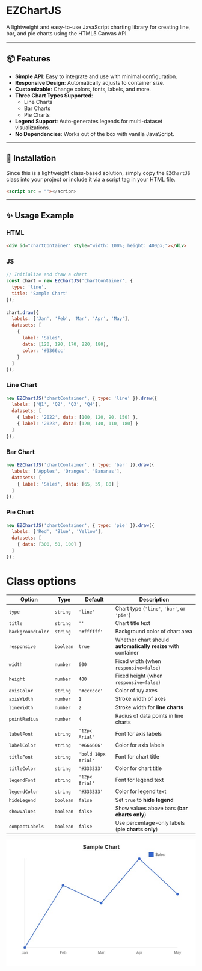 # EZChartJS

A lightweight and easy-to-use JavaScript charting library for creating line, bar, and pie charts using the HTML5 Canvas API.

---

## 📦 Features

- **Simple API**: Easy to integrate and use with minimal configuration.
- **Responsive Design**: Automatically adjusts to container size.
- **Customizable**: Change colors, fonts, labels, and more.
- **Three Chart Types Supported**:
  - Line Charts
  - Bar Charts
  - Pie Charts
- **Legend Support**: Auto-generates legends for multi-dataset visualizations.
- **No Dependencies**: Works out of the box with vanilla JavaScript.

---

## 🧩 Installation

Since this is a lightweight class-based solution, simply copy the `EZChartJS` class into your project or include it via a script tag in your HTML file.
```html
<script src = ""></scripn>
```
---

## ✨ Usage Example

### HTML

```html
<div id="chartContainer" style="width: 100%; height: 400px;"></div>
```
### JS

```javascript
// Initialize and draw a chart
const chart = new EZChartJS('chartContainer', {
  type: 'line',
  title: 'Sample Chart'
});

chart.draw({
  labels: ['Jan', 'Feb', 'Mar', 'Apr', 'May'],
  datasets: [
    {
      label: 'Sales',
      data: [120, 190, 170, 220, 180],
      color: '#3366cc'
    }
  ]
});
```

### Line Chart

```javascript
new EZChartJS('chartContainer', { type: 'line' }).draw({
  labels: ['Q1', 'Q2', 'Q3', 'Q4'],
  datasets: [
    { label: '2022', data: [100, 120, 90, 150] },
    { label: '2023', data: [120, 140, 110, 180] }
  ]
});
```

### Bar Chart

```javascript
new EZChartJS('chartContainer', { type: 'bar' }).draw({
  labels: ['Apples', 'Oranges', 'Bananas'],
  datasets: [
    { label: 'Sales', data: [65, 59, 80] }
  ]
});
```

### Pie Chart

```javascript
new EZChartJS('chartContainer', { type: 'pie' }).draw({
  labels: ['Red', 'Blue', 'Yellow'],
  datasets: [
    { data: [300, 50, 100] }
  ]
});
```

# Class options

| Option | Type | Default | Description |
| --- | --- | --- | --- |
| `type` | `string` | `'line'` | Chart type (`'line'`, `'bar'`, or `'pie'`) |
| `title` | `string` | `''` | Chart title text |
| `backgroundColor` | `string` | `'#ffffff'` | Background color of chart area |
| `responsive` | `boolean` | `true` | Whether chart should **automatically resize** with container |
| `width` | `number` | `600` | Fixed width (when `responsive=false`) |
| `height` | `number` | `400` | Fixed height (when `responsive=false`) |
| `axisColor` | `string` | `'#cccccc'` | Color of x/y axes |
| `axisWidth` | `number` | `1` | Stroke width of axes |
| `lineWidth` | `number` | `2` | Stroke width for **line charts** |
| `pointRadius` | `number` | `4` | Radius of data points in line charts |
| `labelFont` | `string` | `'12px Arial'` | Font for axis labels |
| `labelColor` | `string` | `'#666666'` | Color for axis labels |
| `titleFont` | `string` | `'bold 18px Arial'` | Font for chart title |
| `titleColor` | `string` | `'#333333'` | Color for chart title |
| `legendFont` | `string` | `'12px Arial'` | Font for legend text |
| `legendColor` | `string` | `'#333333'` | Color for legend text |
| `hideLegend` | `boolean` | `false` | Set `true` to **hide legend** |
| `showValues` | `boolean` | `false` | Show values above bars (**bar charts only**) |
| `compactLabels` | `boolean` | `false` | Use percentage-only labels (**pie charts only**) |


![Alt text](chart1.jpg)
